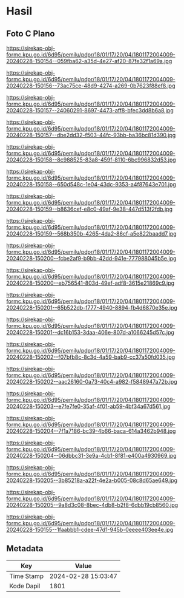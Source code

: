 # Hasil

## Foto C Plano

https://sirekap-obj-formc.kpu.go.id/6d95/pemilu/pdpr/18/01/17/20/04/1801172004009-20240228-150154--059fba62-a35d-4e27-af20-87fe32f1a69a.jpg

https://sirekap-obj-formc.kpu.go.id/6d95/pemilu/pdpr/18/01/17/20/04/1801172004009-20240228-150156--73ac75ce-48d9-4274-a269-0b7623f88ef8.jpg

https://sirekap-obj-formc.kpu.go.id/6d95/pemilu/pdpr/18/01/17/20/04/1801172004009-20240228-150157--24060291-8697-4473-aff8-bfec3dd8b6a8.jpg

https://sirekap-obj-formc.kpu.go.id/6d95/pemilu/pdpr/18/01/17/20/04/1801172004009-20240228-150157--dbe2dd32-f503-44fc-93bb-ba36bc81d390.jpg

https://sirekap-obj-formc.kpu.go.id/6d95/pemilu/pdpr/18/01/17/20/04/1801172004009-20240228-150158--8c988525-83a8-459f-8110-6bc996832d53.jpg

https://sirekap-obj-formc.kpu.go.id/6d95/pemilu/pdpr/18/01/17/20/04/1801172004009-20240228-150158--650d548c-1e04-43dc-9353-a4f87643e701.jpg

https://sirekap-obj-formc.kpu.go.id/6d95/pemilu/pdpr/18/01/17/20/04/1801172004009-20240228-150159--b8636cef-e8c0-49af-9e38-447d513f2fdb.jpg

https://sirekap-obj-formc.kpu.go.id/6d95/pemilu/pdpr/18/01/17/20/04/1801172004009-20240228-150159--568b350b-4265-4da2-86cf-a5e822baadd7.jpg

https://sirekap-obj-formc.kpu.go.id/6d95/pemilu/pdpr/18/01/17/20/04/1801172004009-20240228-150200--fcbe2af9-b9bb-42dd-941e-777988045b5e.jpg

https://sirekap-obj-formc.kpu.go.id/6d95/pemilu/pdpr/18/01/17/20/04/1801172004009-20240228-150200--eb756541-803d-49ef-adf8-3615e21869c9.jpg

https://sirekap-obj-formc.kpu.go.id/6d95/pemilu/pdpr/18/01/17/20/04/1801172004009-20240228-150201--65b522db-f777-4940-8894-fb4d6870e35e.jpg

https://sirekap-obj-formc.kpu.go.id/6d95/pemilu/pdpr/18/01/17/20/04/1801172004009-20240228-150201--dc16b153-3daa-406e-807d-a1066245d57c.jpg

https://sirekap-obj-formc.kpu.go.id/6d95/pemilu/pdpr/18/01/17/20/04/1801172004009-20240228-150202--f07bfb8c-8c3d-4a59-bab9-cc37a50fd035.jpg

https://sirekap-obj-formc.kpu.go.id/6d95/pemilu/pdpr/18/01/17/20/04/1801172004009-20240228-150202--aac26160-0a73-40c4-a982-f5848947a72b.jpg

https://sirekap-obj-formc.kpu.go.id/6d95/pemilu/pdpr/18/01/17/20/04/1801172004009-20240228-150203--e7fe7fe0-35af-4f01-ab59-4bf34a67d561.jpg

https://sirekap-obj-formc.kpu.go.id/6d95/pemilu/pdpr/18/01/17/20/04/1801172004009-20240228-150204--7f1a7186-bc39-4b66-baca-614a3462b948.jpg

https://sirekap-obj-formc.kpu.go.id/6d95/pemilu/pdpr/18/01/17/20/04/1801172004009-20240228-150204--06dbbc31-3e9a-4cb1-8f81-e400a4930969.jpg

https://sirekap-obj-formc.kpu.go.id/6d95/pemilu/pdpr/18/01/17/20/04/1801172004009-20240228-150205--3b85218a-a22f-4e2a-b005-08c8d65ae649.jpg

https://sirekap-obj-formc.kpu.go.id/6d95/pemilu/pdpr/18/01/17/20/04/1801172004009-20240228-150205--9a8d3c08-8bec-4db8-b2f8-6dbb19cb8560.jpg

https://sirekap-obj-formc.kpu.go.id/6d95/pemilu/pdpr/18/01/17/20/04/1801172004009-20240228-150155--1faabbb1-cdee-47d1-945b-0eeee403ee4e.jpg


## Metadata

| Key        | Value               |
| ---------- | ------------------- |
| Time Stamp | 2024-02-28 15:03:47 |
| Kode Dapil | 1801                |



